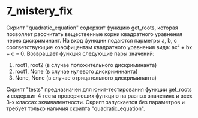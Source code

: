 # 7_mistery_fix

Скрипт "quadratic_equation" содержит функцию get_roots, которая позволяет рассчитать вещественные корни квадратного уравнения через дискриминант. На вход функции подаются парметры a, b, c соответствующие коэффицентам квадратного уравнения вида: ax<sup><small>2</small></sup> + bx + c = 0. Возвращает функция следующие пары значений:
  1. root1, root2 (в случае положительного дискриминанта)
  2. root1, None (в случае нулевого дискриминанта)
  3. None, None (в случае отрицательного дискриминанта)
  
Скрипт "tests" предназначен для юнит-тестирования функции get_roots и содержит 4 теста проверяющих функцию на разных значениях и всех 3-х классах эквивалентности. Скрипт запускается без параметров и требует только наличия скрипта "quadratic_equation".
